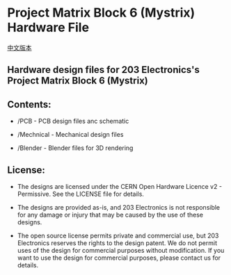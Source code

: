 # Project Matrix Block 6 (Mystrix) Hardware File
[中文版本](readme_cn.md)

## Hardware design files for 203 Electronics's Project Matrix Block 6 (Mystrix)

## Contents:
* /PCB - PCB design files anc schematic

* /Mechnical - Mechanical design files

* /Blender - Blender files for 3D rendering



## License:

* The designs are licensed under the CERN Open Hardware Licence v2 - Permissive. See the LICENSE file for details.

* The designs are provided as-is, and 203 Electronics is not responsible for any damage or injury that may be caused by the use of these designs.

* The open source license permits private and commercial use, but 203 Electronics reserves the rights to the design patent. We do not permit uses of the design for commercial purposes without modification. If you want to use the design for commercial purposes, please contact us for details.
